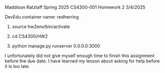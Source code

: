 Maddison Ratzlaff
Spring 2025 CS4300-001
Homework 2
3/4/2025

DevEdu container name: redherring

1. source hw2env/bin/activate

2. cd CS4300/HW2

3. python manage.py runserver 0.0.0.0:3000

I unfortunately did not give myself enough time to finish this assignment before the due date. I have learned my lesson about asking for help before it is too late.
